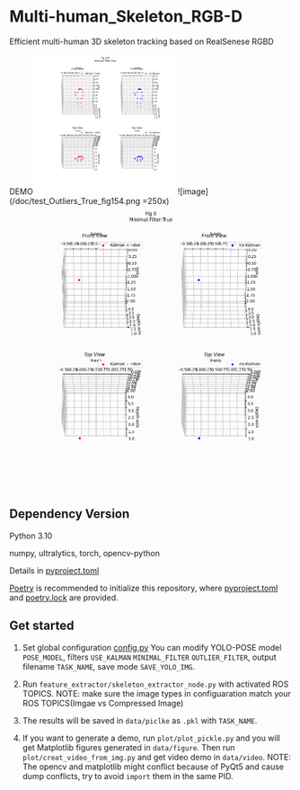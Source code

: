 # Multi-human_Skeleton_RGB-D
Efficient multi-human 3D skeleton tracking based on RealSenese RGBD

DEMO
<img src="/doc/test_Outliers_True_fig154.png" width="250"/>
![image](/doc/test_Outliers_True_fig154.png =250x)
![image](/doc/test_Outliers_True_ani.gif)


## Dependency Version

Python 3.10

numpy, ultralytics, torch, opencv-python

Details in [pyproject.toml](/pyproject.toml)

[Poetry](https://python-poetry.org/) is recommended to initialize this repository, where [pyproject.toml](/pyproject.toml) and [poetry.lock](/poetry.lock) are provided.

## Get started
1. Set global configuration [config.py](/feature_extractor/config.py)
You can modify YOLO-POSE model `POSE_MODEL`, filters `USE_KALMAN` `MINIMAL_FILTER` `OUTLIER_FILTER`, output filename `TASK_NAME`, save mode `SAVE_YOLO_IMG`.

2. Run `feature_extractor/skeleton_extractor_node.py` with activated ROS TOPICS. NOTE: make sure the image types in configuaration match your ROS TOPICS(Imgae vs Compressed Image)

3. The results will be saved in `data/piclke` as `.pkl` with `TASK_NAME`.

4. If you want to generate a demo, run `plot/plot_pickle.py` and you will get Matplotlib figures generated in `data/figure`. Then run `plot/creat_video_from_img.py` and get video demo in `data/video`. NOTE: The opencv and matplotlib might conflict because of PyQt5 and cause dump conflicts, try to avoid `import` them in the same PID.
